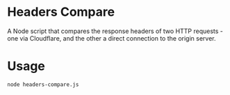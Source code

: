 # Headers Compare

A Node script that compares the response headers of two HTTP requests - one via Cloudflare, and the other a direct connection to the origin server.

# Usage

    node headers-compare.js
